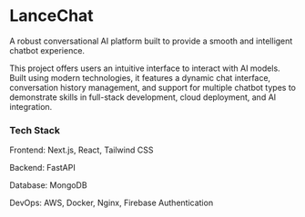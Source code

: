 # LanceChat

A robust conversational AI platform built to provide a smooth and intelligent chatbot experience.

This project offers users an intuitive interface to interact with AI models. Built using modern technologies, it features a dynamic chat interface, conversation history management, and support for multiple chatbot types to demonstrate skills in full-stack development, cloud deployment, and AI integration.

### Tech Stack

Frontend: Next.js, React, Tailwind CSS

Backend: FastAPI

Database: MongoDB

DevOps: AWS, Docker, Nginx, Firebase Authentication
